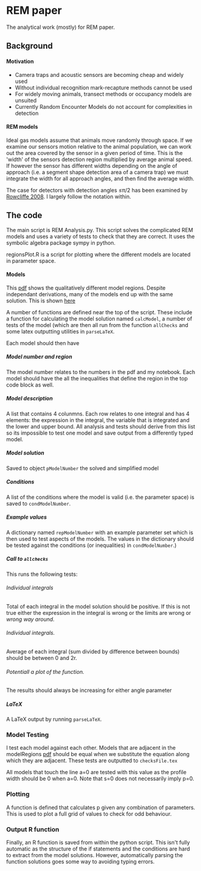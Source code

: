 REM paper
========

The analytical work (mostly) for REM paper.

## Background

#### Motivation

+ Camera traps and acoustic sensors are becoming cheap and widely used
+ Without individual recognition mark-recapture methods cannot be used
+ For widely moving animals, transect methods or occupancy models are unsuited
+ Currently Random Encounter Models do not account for complexities in detection

#### REM models

Ideal gas models assume that animals move randomly through space. If we examine our sensors motion relative to the animal population, we can work out the area covered by the sensor in a given period of time. This is the 'width' of the sensors detection region multiplied by average animal speed. If however the sensor has different widths depending on the angle of approach (i.e. a segment shape detection area of a camera trap) we must integrate the width for all approach angles, and then find the average width.

The case for detectors with detection angles &#8804;&#960;/2 has been examined by [Rowcliffe 2008](http://onlinelibrary.wiley.com/doi/10.1111/j.1365-2664.2008.01473.x/abstract). I largely follow the notation within.


## The code

The main script is REM Analysis.py. This script solves the complicated REM models and uses a variety of tests to check that they are correct. It uses the symbolic algebra package sympy in python.

regionsPlot.R is a script for plotting where the different models are located in parameter space.

#### Models

This [pdf](imgs/regions.pdf) shows the qualitatively different model regions. Despite independant derivations, many of the models end up with the same solution. This is shown [here](imgs/equalRegions.pdf)

A number of functions are defined near the top of the script. These include a function for calculating the model solution named `calcModel`, a number of tests of the model (which are then all run from the function `allChecks` and some latex outputting utilities in `parseLaTeX`. 

Each model should then have

##### Model number and region
The model number relates to the numbers in the pdf and my notebook. Each model should have the all the inequalities that define the region in the top code block as well. 

##### Model description
A list that contains 4 colunmns. Each row relates to one integral and has 4 elements: the expression in the integral, the variable that is integrated and the lower and upper bound. All analysis and tests should derive from this list so its impossible to test one model and save output from a differently typed model.

##### Model solution
Saved to object `pModelNumber` the solved and simplified model

##### Conditions
A list of the conditions where the model is valid (i.e. the parameter space) is saved to `condModelNumber`.

##### Example values
A dictionary named `repModelNumber` with an example parameter set which is then used to test aspects of the models. The values in the dictionary should be tested against the conditions (or inequalities) in `condModelNumber`.)

##### Call to `allchecks`

This runs the following tests: 

###### Individual integrals
Total of each integral in the model solution should be positive. If this is not true either the expression in the integral is wrong or the limits are wrong or *wrong way around*.

###### Individual integrals.
Average of each integral (sum divided by difference between bounds) should be between 0 and 2r.

###### Potentiall a plot of the function. 
The results should always be increasing for either angle parameter

##### LaTeX
A LaTeX output by running `parseLaTeX`.



### Model Testing

I test each model against each other. Models that are adjacent in the modelRegions [pdf](ModelRegions.pdf) should be equal when we substitute the equation along which they are adjacent. These tests are outputted to `checksFile.tex`

All models that touch the line a=0 are tested with this value as the profile width should be 0 when a=0. Note that s=0 does not necessarily imply p=0.


### Plotting

A function is defined that calculates p given any combination of parameters. This is used to plot a full grid of values to check for odd behaviour.


### Output R function

Finally, an R function is saved from within the python script. This isn't fully automatic as the structure of the if statements and the conditions are hard to extract from the model solutions. However, automatically parsing the function solutions goes some way to avoiding typing errors.






